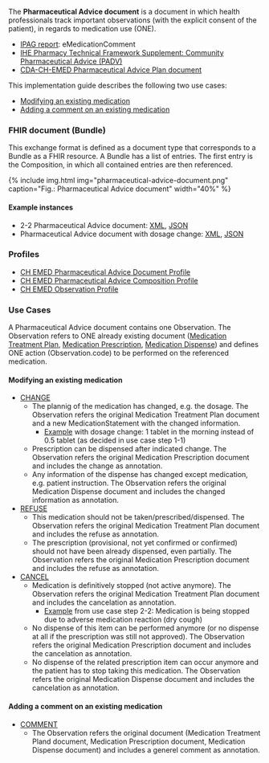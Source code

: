 The **Pharmaceutical Advice document** is a document in which health professionals track important observations (with the explicit consent of the patient), in regards to medication use (ONE).

* [IPAG report](https://www.e-health-suisse.ch/fileadmin/user_upload/Dokumente/2017/D/170607_Bericht_eMedikation_IPAG.pdf): eMedicationComment
* [IHE Pharmacy Technical Framework Supplement: Community Pharmaceutical Advice (PADV)](https://www.ihe.net/uploadedFiles/Documents/Pharmacy/IHE_Pharmacy_Suppl_PADV.pdf)
* [CDA-CH-EMED Pharmaceutical Advice Plan document](https://art-decor.org/art-decor/decor-templates--cdachemed-?section=templates&id=2.16.756.5.30.1.1.10.1.6)  

This implementation guide describes the following two use cases: 
  - [Modifying an existing medication](#modifying-an-existing-medication)
  - [Adding a comment on an existing medication](#adding-a-comment-on-an-existing-medication)

### FHIR document (Bundle)
This exchange format is defined as a document type that corresponds to a Bundle as a FHIR resource. A Bundle has a list of entries. The first entry is the Composition, in which all contained entries are then referenced.

{% include img.html img="pharmaceutical-advice-document.png" caption="Fig.: Pharmaceutical Advice document" width="40%" %}

#### Example instances
* 2-2 Pharmaceutical Advice document: [XML](Bundle-2-2-PharmaceuticalAdvice.xml.html), [JSON](Bundle-2-2-PharmaceuticalAdvice.json.html)
* Pharmaceutical Advice document with dosage change: [XML](Bundle-PharmaceuticalAdvice-ChangeDosage.xml.html), [JSON](Bundle-PharmaceuticalAdvice-ChangeDosage.json.html)

### Profiles
* [CH EMED Pharmaceutical Advice Document Profile](StructureDefinition-ch-emed-document-pharmaceuticaladvice.html)
* [CH EMED Pharmaceutical Advice Composition Profile](StructureDefinition-ch-emed-composition-pharmaceuticaladvice.html)
* [CH EMED Observation Profile](StructureDefinition-ch-emed-observation.html)

### Use Cases
A Pharmaceutical Advice document contains one Observation. The Observation refers to ONE already existing document ([Medication Treatment Plan](StructureDefinition-ch-emed-ext-treatmentplan.html), [Medication Prescription](StructureDefinition-ch-emed-ext-prescription.html), [Medication Dispense](StructureDefinition-ch-emed-ext-dispense.html)) and defines ONE action (Observation.code) to be performed on the referenced medication.

#### Modifying an existing medication
* [CHANGE](ValueSet-ihe-pharmaceuticaladvicestatuslist.html)
   * The plannig of the medication has changed, e.g. the dosage. The Observation refers the original Medication Treatment Plan document and a new MedicationStatement with the changed information.
      * [Example](Bundle-PharmaceuticalAdvice-ChangeDosage.html) with dosage change: 1 tablet in the morning instead of 0.5 tablet (as decided in use case step 1-1) 
   * Prescription can be dispensed after indicated change. The Observation refers the original Medication Prescription document and includes the change as annotation.
   * Any information of the dispense has changed except medication, e.g. patient instruction. The Observation refers the original Medication Dispense document and includes the changed information as annotation.
* [REFUSE](ValueSet-ihe-pharmaceuticaladvicestatuslist.html)
   * This medication should not be taken/prescribed/dispensed. The Observation refers the original Medication Treatment Plan document and includes the refuse as annotation.
   * The prescription (provisional, not yet confirmed or confirmed) should not have been already dispensed, even partially. The Observation refers the original Medication Prescription document and includes the refuse as annotation.
* [CANCEL](ValueSet-ihe-pharmaceuticaladvicestatuslist.html)
   * Medication is definitively stopped (not active anymore). The Observation refers the original Medication Treatment Plan document and includes the cancelation as annotation.
      * [Example](Bundle-2-2-PharmaceuticalAdvice.html) from use case step 2-2: Medication is being stopped due to adverse medication reaction (dry cough)
   * No dispense of this item can be performed anymore (or no dispense at all if the prescription was still not approved). The Observation refers the original Medication Prescription document and includes the cancelation as annotation.
   * No dispense of the related prescription item can occur anymore and the patient has to stop taking this medication. The Observation refers the original Medication Dispense document and includes the cancelation as annotation.

#### Adding a comment on an existing medication
* [COMMENT](ValueSet-ihe-pharmaceuticaladvicestatuslist.html)
   * The Observation refers the original document (Medication Treatment Pland document, Medication Prescription document, Medication Dispense document) and includes a generel comment as annotation.

